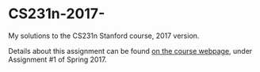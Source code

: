 # CS231n-2017-

My solutions to the CS231n Stanford course, 2017 version.

Details about this assignment can be found [on the course webpage](http://cs231n.github.io/), under Assignment #1 of Spring 2017.
